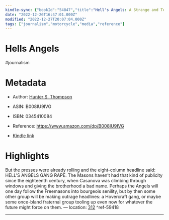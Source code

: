 ```yaml
---
kindle-sync: {"bookId":"54847","title":"Hell's Angels: A Strange and Terrible Saga","author":"Hunter S. Thompson","asin":"B008IU9IVG","lastAnnotatedDate":"2022-06-20","bookImageUrl":"https://m.media-amazon.com/images/I/51WwckOYyQL._SY160.jpg","highlightsCount":1}
date: "2022-12-26T16:47:01.000Z"
modified: "2022-12-27T20:07:04.000Z"
tags: ["journalism","motorcycle","media","reference"]
---
```

# Hells Angels

#journalism 

# Metadata

* Author: [Hunter S. Thompson](https://www.amazon.com/Hunter-S-Thompson/e/B000AQ4U5U/ref=dp_byline_cont_ebooks_1)

* ASIN: B008IU9IVG

* ISBN: 0345410084

* Reference: <https://www.amazon.com/dp/B008IU9IVG>

* [Kindle link](kindle://book?action=open&asin=B008IU9IVG)

# Highlights

But the presses were already rolling and the eight-column headline said: HELL’S ANGELS GANG RAPE. The Masons haven’t had that kind of publicity since the eighteenth century, when Casanova was climbing through windows and giving the brotherhood a bad name. Perhaps the Angels will one day follow the Freemasons into bourgeois senility, but by then some other group will be making outrage headlines: a Hovercraft gang, or maybe some once-bland fraternal group tooling up even now for whatever the future might force on them. — location: [312](kindle://book?action=open&asin=B008IU9IVG&location=312) ^ref-59418

---
